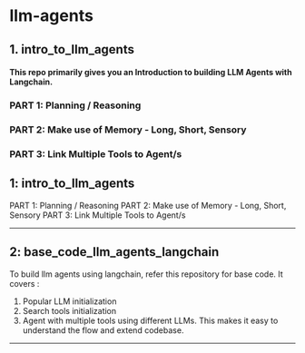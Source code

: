 # llm-agents


## 1. intro_to_llm_agents 
#### This repo primarily gives you an Introduction to building LLM Agents with Langchain.

### PART 1: Planning / Reasoning
### PART 2: Make use of Memory - Long, Short, Sensory
### PART 3: Link Multiple Tools to Agent/s


## **1: intro_to_llm_agents**

PART 1: Planning / Reasoning
PART 2: Make use of Memory - Long, Short, Sensory
PART 3: Link Multiple Tools to Agent/s

---

## **2: base_code_llm_agents_langchain**

To build llm agents using langchain, refer this repository for base code. It covers :
1. Popular LLM initialization
2. Search tools initialization
3. Agent with multiple tools using different LLMs.
This makes it easy to understand the flow and extend codebase.

---

